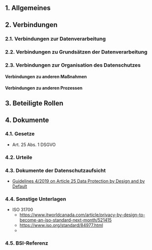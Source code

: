 ## 1. Allgemeines
## 2. Verbindungen
### 2.1. Verbindungen zur Datenverarbeitung
### 2.2. Verbindungen zu Grundsätzen der Datenverarbeitung
### 2.3. Verbindungen zur Organisation des Datenschutzes
#### Verbindungen zu anderen Maßnahmen
#### Verbindungen zu anderen Prozessen
## 3. Beteiligte Rollen
## 4. Dokumente
### 4.1. Gesetze
- Art. 25 Abs. 1 DSGVO
### 4.2. Urteile
### 4.3. Dokumente der Datenschutzaufsicht
- [Guidelines 4/2019 on Article 25 Data Protection by Design and by Default](https://edpb.europa.eu/our-work-tools/our-documents/guidelines/guidelines-42019-article-25-data-protection-design-and_de)
### 4.4. Sonstige Unterlagen
- ISO 31700
	- https://www.itworldcanada.com/article/privacy-by-design-to-become-an-iso-standard-next-month/521415
	- https://www.iso.org/standard/84977.html
	-
### 4.5. BSI-Referenz

